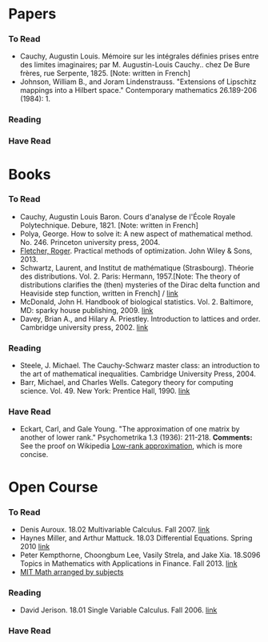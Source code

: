 # Papers

### To Read
* Cauchy, Augustin Louis. Mémoire sur les intégrales définies prises entre des limites imaginaires; par M. Augustin-Louis Cauchy.. chez De Bure frères, rue Serpente, 1825. [Note: written in French]
* Johnson, William B., and Joram Lindenstrauss. "Extensions of Lipschitz mappings into a Hilbert space." Contemporary mathematics 26.189-206 (1984): 1.
### Reading

### Have Read


# Books

### To Read
* Cauchy, Augustin Louis Baron. Cours d'analyse de l'École Royale Polytechnique. Debure, 1821. [Note: written in French]
* Polya, George. How to solve it: A new aspect of mathematical method. No. 246. Princeton university press, 2004.
* [Fletcher, Roger](http://www.maths.dundee.ac.uk/~fletcher/). Practical methods of optimization. John Wiley & Sons, 2013.
* Schwartz, Laurent, and Institut de mathématique (Strasbourg). Théorie des distributions. Vol. 2. Paris: Hermann, 1957.[Note: The theory of distributions clarifies the (then) mysteries of the Dirac delta function and Heaviside step function, written in French] / [link](https://archive.org/details/LaurentSchwartzThorieDesDistributionsBook4You1/page/n11)
* McDonald, John H. Handbook of biological statistics. Vol. 2. Baltimore, MD: sparky house publishing, 2009. [link](http://www.biostathandbook.com)
* Davey, Brian A., and Hilary A. Priestley. Introduction to lattices and order. Cambridge university press, 2002. [link](https://drive.google.com/open?id=1vlep3BZE6-74K6rPEh_6FdYEd_KSMtk1)

### Reading

* Steele, J. Michael. The Cauchy-Schwarz master class: an introduction to the art of mathematical inequalities. Cambridge University Press, 2004.
* Barr, Michael, and Charles Wells. Category theory for computing science. Vol. 49. New York: Prentice Hall, 1990. [link](http://www.math.mcgill.ca/triples/Barr-Wells-ctcs.pdf)

### Have Read
* Eckart, Carl, and Gale Young. "The approximation of one matrix by another of lower rank." Psychometrika 1.3 (1936): 211-218. __Comments:__ See the proof on Wikipedia [Low-rank approximation](https://en.wikipedia.org/wiki/Low-rank_approximation), which is more concise.


# Open Course

### To Read

* Denis Auroux. 18.02 Multivariable Calculus. Fall 2007. [link](https://ocw.mit.edu/courses/mathematics/18-02-multivariable-calculus-fall-2007)
* Haynes Miller, and Arthur Mattuck. 18.03 Differential Equations. Spring 2010 [link](https://ocw.mit.edu/courses/mathematics/18-03-differential-equations-spring-2010)
* Peter Kempthorne, Choongbum Lee, Vasily Strela, and Jake Xia. 18.S096 Topics in Mathematics with Applications in Finance. Fall 2013. [link](https://ocw.mit.edu/courses/mathematics/18-s096-topics-in-mathematics-with-applications-in-finance-fall-2013/index.htm)
* [MIT Math arranged by subjects](http://math.mit.edu/academics/undergrad/subjects/index.php)

### Reading

* David Jerison. 18.01 Single Variable Calculus. Fall 2006. [link](https://ocw.mit.edu/courses/mathematics/18-01-single-variable-calculus-fall-2006)

### Have Read
